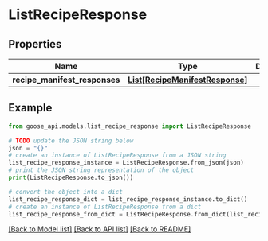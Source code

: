 # ListRecipeResponse


## Properties

Name | Type | Description | Notes
------------ | ------------- | ------------- | -------------
**recipe_manifest_responses** | [**List[RecipeManifestResponse]**](RecipeManifestResponse.md) |  | 

## Example

```python
from goose_api.models.list_recipe_response import ListRecipeResponse

# TODO update the JSON string below
json = "{}"
# create an instance of ListRecipeResponse from a JSON string
list_recipe_response_instance = ListRecipeResponse.from_json(json)
# print the JSON string representation of the object
print(ListRecipeResponse.to_json())

# convert the object into a dict
list_recipe_response_dict = list_recipe_response_instance.to_dict()
# create an instance of ListRecipeResponse from a dict
list_recipe_response_from_dict = ListRecipeResponse.from_dict(list_recipe_response_dict)
```
[[Back to Model list]](../README.md#documentation-for-models) [[Back to API list]](../README.md#documentation-for-api-endpoints) [[Back to README]](../README.md)


